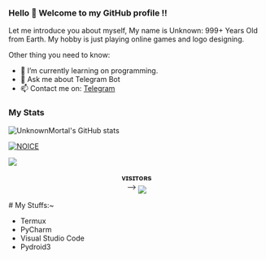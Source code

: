 ### <b> Hello 👋 Welcome to my GitHub profile !! </b>

Let me introduce you about myself, My name is Unknown: 999+ Years Old from Earth. My hobby is just playing online games and logo designing.

Other thing you need to know:

- 🌱 I’m currently learning on programming.
- 💬 Ask me about Telegram Bot
- 📫 Contact me on: [Telegram](https://t.me/Cool_Mortal)

### My Stats
![UnknownMortal's GitHub stats](https://github-readme-stats.vercel.app/api?username=UnknownMortal&show_icons=true&theme=radical)

[![NOICE](https://github-readme-stats.vercel.app/api/top-langs/?username=UnknownMortal&layout=compact&theme=midnight-purple&hide=Css)](https://github.com/UnknownMortal)

![](https://visitor-badge.laobi.icu/badge?page_id=UnknownMortal)

<p align="center">
    <b>ᴠɪsɪᴛᴏʀs</b><br>
 -->    <img align="middle" src="https://profile-counter.glitch.me/UnknownMortal/count.svg" />
</p>
# My Stuffs:~

- Termux
- PyCharm 
- Visual Studio Code
- Pydroid3  
